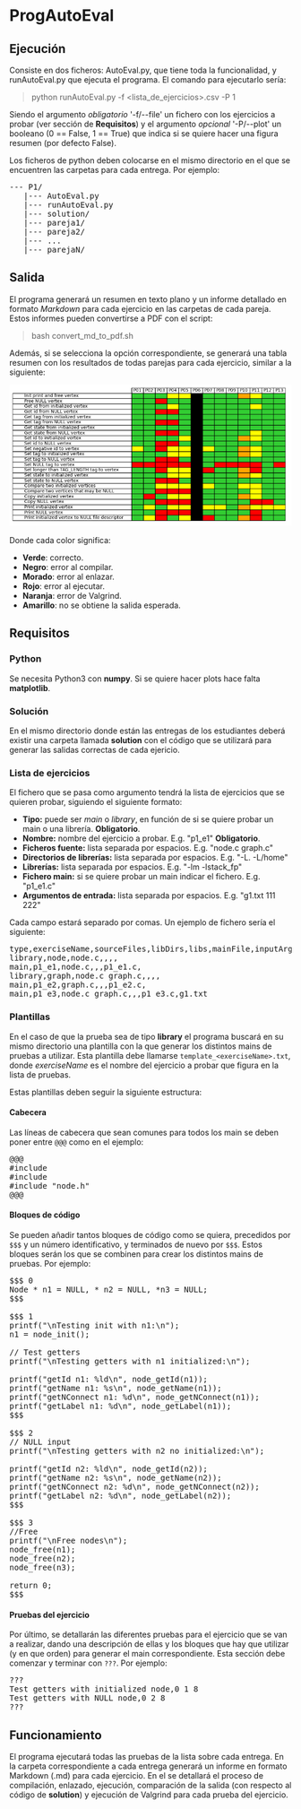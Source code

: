 # ProgAutoEval

## Ejecución

Consiste en dos ficheros: AutoEval.py, que tiene toda la funcionalidad, y runAutoEval.py que ejecuta el programa. El comando para ejecutarlo sería:

> python runAutoEval.py -f <lista_de_ejercicios\>.csv -P 1

Siendo el argumento *obligatorio* '-f/--file' un fichero con los ejercicios a probar (ver sección de **Requisitos**) y el argumento *opcional* '-P/--plot' un booleano (0 == False, 1 == True) que indica si se quiere hacer una figura resumen (por defecto False).

Los ficheros de python deben colocarse en el mismo directorio en el que se encuentren las carpetas para cada entrega. Por ejemplo:

<pre>
--- P1/
   |--- AutoEval.py
   |--- runAutoEval.py
   |--- solution/
   |--- pareja1/
   |--- pareja2/
   |--- ...
   |--- parejaN/
</pre>


## Salida

El programa generará un resumen en texto plano y un informe detallado en formato *Markdown* para cada ejercicio en las carpetas de cada pareja. Estos informes pueden convertirse a PDF con el script:

> bash convert_md_to_pdf.sh

Además, si se selecciona la opción correspondiente, se generará una tabla resumen con los resultados de todas parejas para cada ejercicio, similar a la siguiente:

![Ejemplo de tabla](table_example.png)

Donde cada color significa:
- **Verde**: correcto.
- **Negro**: error al compilar.
- **Morado**: error al enlazar.
- **Rojo**: error al ejecutar.
- **Naranja**: error de Valgrind.
- **Amarillo**: no se obtiene la salida esperada.

## Requisitos

### Python
Se necesita Python3 con **numpy**. Si se quiere hacer plots hace falta **matplotlib**.

### Solución
En el mismo directorio donde están las entregas de los estudiantes deberá existir una carpeta llamada **solution** con el código que se utilizará para generar las salidas correctas de cada ejericio.

### Lista de ejercicios

El fichero que se pasa como argumento tendrá la lista de ejercicios que se quieren probar, siguiendo el siguiente formato:

- **Tipo:** puede ser *main* o *library*, en función de si se quiere probar un main o una librería. **Obligatorio**.
- **Nombre:** nombre del ejercicio a probar. E.g. "p1_e1" **Obligatorio**.
- **Ficheros fuente:** lista separada por espacios. E.g. "node.c graph.c"
- **Directorios de librerías:** lista separada por espacios. E.g. "-L. -L/home"
- **Librerías:** lista separada por espacios. E.g. "-lm -lstack_fp"
- **Fichero main:** si se quiere probar un main indicar el fichero. E.g. "p1_e1.c"
- **Argumentos de entrada:** lista separada por espacios. E.g. "g1.txt 111 222"

Cada campo estará separado por comas. Un ejemplo de fichero sería el siguiente:
<pre>
type,exerciseName,sourceFiles,libDirs,libs,mainFile,inputArguments
library,node,node.c,,,,
main,p1_e1,node.c,,,p1_e1.c,
library,graph,node.c graph.c,,,,
main,p1_e2,graph.c,,,p1_e2.c,
main,p1_e3,node.c graph.c,,,p1_e3.c,g1.txt
</pre>


### Plantillas
En el caso de que la prueba sea de tipo **library** el programa buscará en su mismo directorio una plantilla con la que generar los distintos mains de pruebas a utilizar. Esta plantilla debe llamarse `template_<exerciseName>.txt`, donde *exerciseName* es el nombre del ejercicio a probar que figura en la lista de pruebas.

Estas plantillas deben seguir la siguiente estructura:

#### Cabecera
Las líneas de cabecera que sean comunes para todos los main se deben poner entre `@@@` como en el ejemplo:
<pre>
@@@
#include <stdio.h>
#include <stdlib.h>
#include "node.h"
@@@
</pre>

#### Bloques de código
Se pueden añadir tantos bloques de código como se quiera, precedidos por `$$$` y un número identificativo, y terminados de nuevo por `$$$`. Estos bloques serán los que se combinen para crear los distintos mains de pruebas. Por ejemplo:

<pre>
$$$ 0
Node * n1 = NULL, * n2 = NULL, *n3 = NULL;
$$$

$$$ 1
printf("\nTesting init with n1:\n");
n1 = node_init();

// Test getters
printf("\nTesting getters with n1 initialized:\n");

printf("getId n1: %ld\n", node_getId(n1));
printf("getName n1: %s\n", node_getName(n1));
printf("getNConnect n1: %d\n", node_getNConnect(n1));
printf("getLabel n1: %d\n", node_getLabel(n1));
$$$

$$$ 2
// NULL input
printf("\nTesting getters with n2 no initialized:\n");

printf("getId n2: %ld\n", node_getId(n2));
printf("getName n2: %s\n", node_getName(n2));
printf("getNConnect n2: %d\n", node_getNConnect(n2));
printf("getLabel n2: %d\n", node_getLabel(n2));
$$$

$$$ 3
//Free
printf("\nFree nodes\n");
node_free(n1);
node_free(n2);
node_free(n3);

return 0;
$$$
</pre>



#### Pruebas del ejercicio
Por último, se detallarán las diferentes pruebas para el ejercicio que se van a realizar, dando una descripción de ellas y los bloques que hay que utilizar (y en que orden) para generar el main correspondiente. Esta sección debe comenzar y terminar con `???`. Por ejemplo:

<pre>
???
Test getters with initialized node,0 1 8
Test getters with NULL node,0 2 8
???
</pre>


## Funcionamiento
El programa ejecutará todas las pruebas de la lista sobre cada entrega. En la carpeta correspondiente a cada entrega generará un informe en formato Markdown (.md) para cada ejercicio. En el se detallará el proceso de compilación, enlazado, ejecución, comparación de la salida (con respecto al código de **solution**) y ejecución de Valgrind para cada prueba del ejercicio.